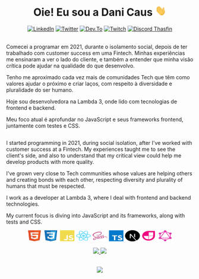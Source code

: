 <h1 align="center"> Oie! Eu sou a Dani Caus <img src="https://raw.githubusercontent.com/ABSphreak/ABSphreak/master/gifs/Hi.gif" width="30"> </h1> 

<div id="social" align="center">
  <a href="https://www.linkedin.com/in/danielacaus/" target="_blank" data-description="LinkedIn" data-fontawesome-unicode-icon="f08c" data-color="#0a66c2"><img src="https://img.shields.io/badge/-LinkedIn-%230077B5?style=for-the-badge&logo=linkedin&logoColor=white" alt="LinkedIn" target="_blank"></a>
  <a href="https://www.twitter.com/danicaus" target="_blank" data-description="Twitter" data-fontawesome-unicode-icon="f099" data-color="#1d9bf0"><img src="https://img.shields.io/badge/-Twitter-%230077B5?style=for-the-badge&logo=twitter&logoColor=white" alt="Twitter" target="_blank"></a>
  <a href="https://dev.to/danicaus" target="_blank" data-description="Dev.To" data-fontawesome-unicode-icon="f6cc" data-color="#FFFFFF"><img src="https://img.shields.io/badge/-DevTo-%230077B5?style=for-the-badge&logo=dev.to&logoColor=white&labelColor=black&color=black" alt="Dev.To" target="_blank"></a>
  <a href="https://www.twitch.tv/danicaus/" target="_blank" data-description="Twitch" data-fontawesome-unicode-icon="f1e8" data-color="#772ce8"><img src="https://img.shields.io/badge/-Twitch-%230077B5?style=for-the-badge&logo=twitch&logoColor=white&labelColor=blueviolet&color=blueviolet" alt="Twitch" target="_blank"></a>
  <a href="https://discord.com/invite/XQHh3yCN3C" target="_blank" data-description="Discord" data-fontawesome-unicode-icon="f392" data-color="#5661f5"><img src="https://img.shields.io/badge/-Discord Thasfin-%230077B5?style=for-the-badge&logo=discord&logoColor=white&labelColor=blueviolet&color=blueviolet" alt="Discord Thasfin" target="_blank"></a>
</div>

<br>

<div id="portuguese_profile">
  <p>Comecei a programar em 2021, durante o isolamento social, depois de ter trabalhado com <span lang="en">customer success</span> em uma <span lang="en">Fintech</span>. Minhas experiências me ensinaram a ver o lado do cliente, e também a entender que minha visão crítica pode ajudar na qualidade do que desenvolvo.</p>
  <p>Tenho me aproximado cada vez mais de comunidades Tech que têm como valores ajudar o próximo e criar laços, com respeito à diversidade e pluralidade do ser humano.</p>
  <p>Hoje sou desenvolvedora na Lambda 3, onde lido com tecnologias de frontend e backend.</p>
  <p>Meu foco atual é aprofundar no JavaScript e seus frameworks frontend, juntamente com testes e CSS.</p>
</div>

##

<div id="english_profile">
  <p>I started programming in 2021, during social isolation, after I've worked with customer success at a Fintech. My experiences taught me to see the client's side, and also to understand that my critical view could help me develop products with more quality.</p>
  <p>I've grown very close to Tech communities whose values are helping others and creating bonds with each other, respecting diversity and plurality of humans that must be respected.</p>
  <p>I work as a developer at Lambda 3, where I deal with frontend and backend technologies.</p>
  <p>My current focus is diving into JavaScript and its frameworks, along with tests and CSS.</p>
</div>

<div align="center">
  <img align="center" alt="HTML" title="HTML 5" height="30" width="40" src="https://raw.githubusercontent.com/devicons/devicon/master/icons/html5/html5-original.svg">
  <img align="center" alt="CSS" title="CSS 3" height="30" width="40" src="https://raw.githubusercontent.com/devicons/devicon/master/icons/css3/css3-original.svg">
  <img align="center" alt="JavaScript" title="JavaScript" height="30" width="40" src="https://raw.githubusercontent.com/devicons/devicon/master/icons/javascript/javascript-plain.svg">
  <img align="center" alt="React" title="React" height="30" width="40" src="https://raw.githubusercontent.com/devicons/devicon/master/icons/react/react-original.svg">
  <img align="center" alt="Sass" title="Sass" height="30" width="40" src="https://raw.githubusercontent.com/devicons/devicon/master/icons/sass/sass-original.svg">
  <img align="center" alt="TypeScript" title="TypeScript" height="30" width="40" src="https://raw.githubusercontent.com/devicons/devicon/master/icons/typescript/typescript-plain.svg">
  <img align="center" alt="Next" title="Next" height="30" width="40" src="https://raw.githubusercontent.com/devicons/devicon/master/icons/nextjs/nextjs-original.svg">
  <img align="center" alt="JamStack" title="JamStack" height="30" width="40" src="https://raw.githubusercontent.com/devicons/devicon/master/icons/jamstack/jamstack-original.svg">
  <img align="center" alt="Graphql" title="GraphQL" height="30" width="40" src="https://raw.githubusercontent.com/devicons/devicon/master/icons/graphql/graphql-plain.svg">
</div>

<br>

<div align="center">
  
  <a href="https://github.com/danicaus" onmouseover="this.style.textDecoration='none'">
    <img height="180em" src="https://github-readme-stats.vercel.app/api?username=danicaus&show_icons=true&theme=omni&include_all_commits=true&count_private=true" />
    <img height="180em" src="https://github-readme-stats.vercel.app/api/top-langs/?username=danicaus&layout=compact&langs_count=7&theme=omni" />
  </a>
  
  ##
  
  <img align="center" src="https://github.com/danicaus/danicaus/blob/output/github-contribution-grid-snake.svg" />
  
</div> 
